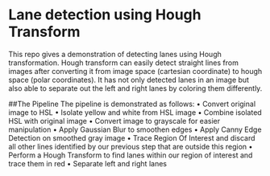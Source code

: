 # Lane detection using Hough Transform
This repo gives a demonstration of detecting lanes using Hough transformation. Hough transform can easily detect straight lines from images after converting it from image space (cartesian coordinate) to hough space (polar coordinates). It has not only detected lanes in an image but also able to separate out the left and right lanes by coloring them  differently.

##The Pipeline
The pipeline is demonstrated as follows:
•	Convert original image to HSL
•	Isolate yellow and white from HSL image
•	Combine isolated HSL with original image
•	Convert image to grayscale for easier manipulation
•	Apply Gaussian Blur to smoothen edges
•	Apply Canny Edge Detection on smoothed gray image
•	Trace Region Of Interest and discard all other lines identified by our previous step that are outside this region
•	Perform a Hough Transform to find lanes within our region of interest and trace them in red
•	Separate left and right lanes
